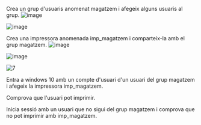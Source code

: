 Crea un grup d'usuaris anomenat magatzem i afegeix alguns usuaris al grup.
![image](https://github.com/user-attachments/assets/c54c12cf-fb66-4cc0-99be-9058bc1a3e2b)

![image](https://github.com/user-attachments/assets/8c9b1246-958e-45e9-a6fc-2de739a107b5)

Crea una impressora anomenada imp_magatzem i comparteix-la amb el grup magatzem.
![image](https://github.com/user-attachments/assets/329f7420-afb4-4460-bf27-f0d39fffa002)

![image](https://github.com/user-attachments/assets/16773dfb-163d-4b02-9061-66fb6e629b62)

![7](https://github.com/user-attachments/assets/42d1c96e-8477-4ad3-82ee-bc95ffabbb6b)

Entra a windows 10 amb un compte d'usuari d'un usuari del grup magatzem i afegeix la impressora imp_magatzem.

Comprova que l'usuari pot imprimir.

Inicia sessió amb un usuari que no sigui del grup magatzem i comprova que no pot imprimir amb imp_magatzem.
